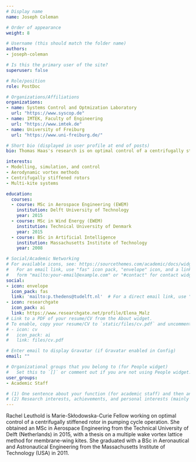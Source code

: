 ```yaml
---
# Display name
name: Joseph Coleman

# Order of appearance
weight: 8

# Username (this should match the folder name)
authors:
- joseph-coleman

# Is this the primary user of the site?
superuser: false

# Role/position
role: PostDoc

# Organizations/Affiliations
organizations:
- name: Systems Control and Optmization Laboratory
  url: "https://www.syscop.de"
- name: IMTEK, Faculty of Engineering
  url: "https://www.imtek.de"
- name: University of Freiburg
  url: "https://www.uni-freiburg.de/"

# Short bio (displayed in user profile at end of posts)
bio: Thomas Haas's research is on optimal control of a centrifugally stiffened rotor in pumping cycle operation.

interests:
- Modelling, simulation, and control
- Aerodynamic vortex methods
- Centrifugally stiffened rotors
- Multi-kite systems

education:
  courses:
  - course: MSc in Aerospace Engineering (EWEM)
    institution: Delft University of Technology
    year: 2015
  - course: MSc in Wind Energy (EWEM)
    institution: Technical University of Denmark
    year: 2015
  - course: BSc in Artificial Intelligence
    institution: Massachusetts Institute of Technology
    year: 2008

# Social/Academic Networking
# For available icons, see: https://sourcethemes.com/academic/docs/widgets/#icons
#   For an email link, use "fas" icon pack, "envelope" icon, and a link in the
#   form "mailto:your-email@example.com" or "#contact" for contact widget.
social:
- icon: envelope
  icon_pack: fas
  link: 'mailto:p.thedens@tudelft.nl'  # For a direct email link, use "mailto:test@example.org".
- icon: researchgate
  icon_pack: ai
  link: https://www.researchgate.net/profile/Elena_Malz
# Link to a PDF of your resume/CV from the About widget.
# To enable, copy your resume/CV to `static/files/cv.pdf` and uncomment the lines below.  
# - icon: cv
#   icon_pack: ai
#   link: files/cv.pdf

# Enter email to display Gravatar (if Gravatar enabled in Config)
email: ""

# Organizational groups that you belong to (for People widget)
#   Set this to `[]` or comment out if you are not using People widget.  
user_groups:
- Academic Staff

# (1) One sentence about your function (for academic staff) and then another sentence about your role(s) within the training network
# (2) Research interests, achievements, and personal interests (mainly for researchers)
---
```


Rachel Leuthold is Marie-Skłodowska-Curie Fellow working on optimal control of a centrifugally stiffened rotor in pumping cycle operation. She obtained an MSc in Aerospace Engineering from the Technical University of Delft (Netherlands) in 2015, with a thesis on a multiple wake vortex lattice method for membrane-wing kites. She graduated with a BSc in Aeronautical and Astronautical Engineering from the Massachusetts Institute of Technology (USA) in 2011.
